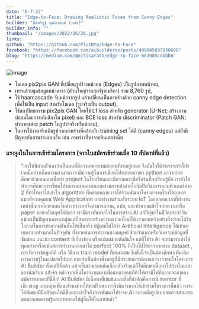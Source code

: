```yaml
---
date: "6-7-22"
title: "Edge-to-Face: Drawing Realistic Faces from Canny Edges"
builder: "นิธิศรัฎฐ์ พุฒิภาพงศ์ (พลัส)"
builder_info: ""
thumbnail: "/images/2022/26/26.jpg"
links:
github: "https://github.com/PluzNtp/Edge-to-Face"
facebook: "https://facebook.com/aibuildersx/posts/409045037930608"
blog: "https://medium.com/@nitisarath/edge-to-face-683005cdbbb6"
---
```


![image](/images/2022/26/26.jpg)

- โมเดล pix2pix GAN ที่เปลี่ยนรูปร่างหน้าคน (Edges) เป็นรูปภาพหน้าคน,
- เทรนด้วยชุดข้อมูลหน้าดารา (ส่วนใหญ่จากสหรัฐอเมริกา) รวม 8,760 รูป,
- ใช้ haarcascade จับหน้าจากรูป แล้วเปลี่ยนเป็นภาพร่างด้วย canny edge detection เพื่อใช้เป็น input สำหรับโมเดล (รูปจริงเป็น output),
- ใช้สถาปัตยกรรม pix2pix GAN โดยใช้ L1 loss สำหรับ generator (U-Net; สร้างภาพปลอมโดยการเติมสีลงใน pixel) และ BCE loss สำหรับ discriminator (Patch GAN; ทำนายแต่ละ patch ในรูปว่าจริงหรือปลอม),
- ในการใช้งานจริงเติมรูปจากภาพร่างที่คล้ายกับ training set ได้ดี (canny edges) แต่ยังมีปัญหากับภาพร่างแบบอื่น เช่น ภาพร่างที่หาจากอินเตอร์เน็ต

### แรงจูงในในการเข้าร่วมโครงการ (จากใบสมัครเข้าร่วมเมื่อ 10 สัปดาห์ที่แล้ว)

> "เราให้นิยามตัวเองว่าเป็นคนที่มีความพยายามต่องานที่ทำอยู่เสมอ จึงมั่นใจได้ว่าเราจะทำโปรเจคนี้อย่างเต็มความสามารถ เรามีความรู้ในการเขียนโปรแกรมภาษา python มาจากการศึกษาด้วยตนเองเพื่อทำ project ในโรงเรียนและมีความกระตือรือร้นที่จะเรียนรู้อีก เรายังได้ทำการศึกษาการเขียนโปรแกรมมาหลากหลายผ่านการเข้าค่ายโอลิมปิกวิชาการคอมพิวเตอร์ค่าย 2 ที่ทำให้เราได้เข้าใจ algorithm ที่หลากหลาย เราได้ร่วมพัฒนาโครงการเครื่องให้อาหารแมวที่ควบคุมบน Web Application และทำงานร่วมกับระบบ IoT โดยตลอดเวลาที่ทำงานเหล่านั้นเราศึกษาบนเว็บต่างประเทศจึงสามารถอ่าน, แปล, และทำความเข้าใจบทความหรือ paper ภาษาอังกฤษได้ดีมาก เรามีแรงบันดาลใจในการสร้าง AI แก้ปัญหาในชีวิตประจำวัน แม้จะเป็นปัญหาเฉพาะกลุ่มแต่ก็สามารถสร้างความแปลกใหม่ได้ เราคาดหวังอย่างยิ่งว่าจะได้รับโอกาสในการทำความฝันนั้นให้เป็นจริง  ปฏิเสธไม่ได้ว่า Artificial Intelligence ได้เข้ามาบทบาทอย่างมากในปัจจุบัน ทั้งช่วยย่นการทำงานของมนุษย์ ช่วยจำแนกหรือวิเคราะห์ข้อมูลที่ซับซ้อน แนะนำ content ที่เกี่ยวข้อง หรือแม้แต่ช่วยตัดสินใจ แต่ก็ใช่ว่า AI จะสามารถทำได้ทุกอย่างหรือแม้แต่การทำงานออกมาได้ perfect 100% ก็เป็นไปได้ยากหากขาด dataset , การจัดการข้อมูลที่ดี หรือ วิธีการ train model ที่เหมาะสม ซึ่งสิ่งนี้จำเป็นต้องศึกษาเพิ่มเติมกว่าความรู้ในม.ปลายไปมาก และจำเป็นต้องพึ่งพาผู้ที่มีประสบการณ์มากกว่า  เราสนใจโครงการ AI Builder ตั้งแต่ปีที่แล้ว แม้จะไม่ผ่านรอบคัดเลือกตัวจริงแต่ก็ได้ศึกษาเนื้อหาไปบ้างในแบบของนักเรียน sit-in หลังจากเห็นโครงงานของเพื่อนหลายคนก็ทำให้เรามีไฟที่อยากจะมาลองสมัครรอบของปีนี้อีก! AI Builder มีเนื้อหาที่เข้มข้นและสิ่งที่สำคัญคือการมี mentor ที่เชี่ยวชาญ และกลุ่มเพื่อนเข้ามาช่วยให้คำปรึกษา เราจึงคิดว่าหากได้เข้าร่วมโครงการนี้แล้ว คงจะได้พัฒนาฝีมือตัวเองให้ดีขึ้นและเข้าใจถึงการพัฒนาโปรเจค AI อย่างเต็มรูปแบบจนอาจสามารถตกตะกอนความรู้และถ่ายทอดให้ผู้อื่นได้ในภายหลัง"